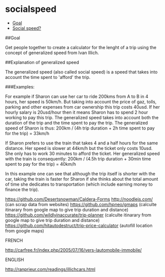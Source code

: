 # socialspeed

- [Goal](#goal)
- [Social speed?](#explanation-of-generalized-speed)

##Goal

Get people together to create a calculator for the lenght of a trip using the concept of generalized speed from Ivan Illich.

##Explanation of generalized speed

The generalized speed (also called social speed) is a speed that takes into account the time spent to 'afford' the trip. 

###Examples:

For example if Sharon can use her car to ride 200kms from A to B in 4 hours, her speed is 50km/h.
But taking into account the price of gaz, tolls, parking and other expenses from car ownership this trip costs 40usd.
If her hourly salary is 20usd/hour then it means Sharon has to spend 2 hour working to pay this trip. The generalized speed takes into account both the duration of the trip and the time spent to pay the trip.
The generalized speed of Sharon is thus: 200km / (4h trip duration + 2h time spent to pay for the trip)
= 33km/h

If Sharon prefers to use the train that takes 4 and a half hours for the same distance. Her speed is slower at 44km/h but the ticket only costs 10usd. She only has to work 30 minutes to afford the ticket.
Her generalized speed with the train is consequently: 200km / (4.5h trip duration + 30min time spent to pay for the trip)
= 40km/h

In this example one can see that although the trip itself is shorter with the car, taking the train is faster for Sharon if she thinks about the total amount of time she dedicates to transportation (which include earning money to finance the trip).



https://github.com/Desertsnowman/Caldera-Forms
http://noodlejs.com/ (can scrap data from websites)
https://github.com/hpneo/gmaps (calculte itinarary from google map to give trip duration and distance)
https://github.com/wildlyinaccurate/trip-planner (calculte itinarary from google map to give trip duration and distance)
https://github.com/hitautodestruct/trip-price-calculator (autofill location from google maps)


FRENCH

http://carfree.fr/index.php/2005/07/16/vers-lautomobile-immobile/

ENGLISH

http://ranprieur.com/readings/illichcars.html


